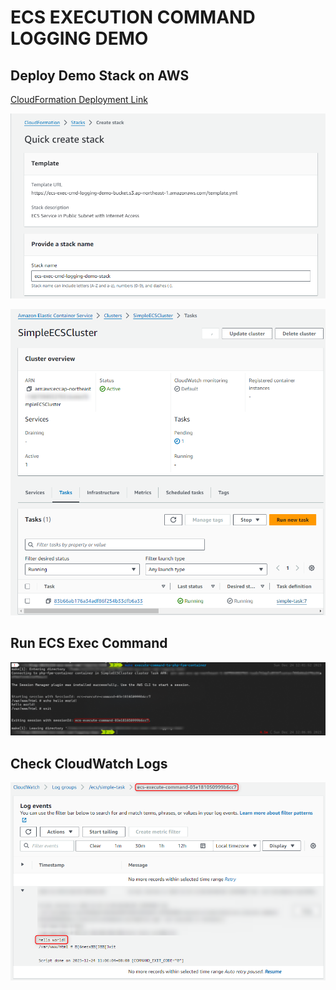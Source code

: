 # ECS EXECUTION COMMAND LOGGING DEMO

## Deploy Demo Stack on AWS

<a href="https://ap-northeast-1.console.aws.amazon.com/cloudformation/home?region=ap-northeast-1#/stacks/create/review?templateURL=https://ecs-exec-cmd-logging-demo-bucket.s3.ap-northeast-1.amazonaws.com/template.yml&stackName=ecs-exec-cmd-logging-demo-stack" target="_blank">CloudFormation Deployment Link</a>

![](./img/create-stack.png)

![](./img/ecs-cluster.png)

## Run ECS Exec Command

![](./img/exec-cmd.png)

## Check CloudWatch Logs

![](./img/cw-logs.png)
